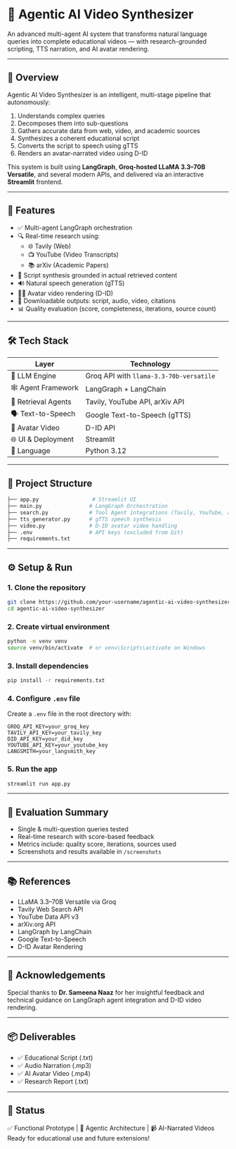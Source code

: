 # 🧠 Agentic AI Video Synthesizer

An advanced multi-agent AI system that transforms natural language queries into complete educational videos — with research-grounded scripting, TTS narration, and AI avatar rendering.

---

## 🚀 Overview

Agentic AI Video Synthesizer is an intelligent, multi-stage pipeline that autonomously:

1. Understands complex queries
2. Decomposes them into sub-questions
3. Gathers accurate data from web, video, and academic sources
4. Synthesizes a coherent educational script
5. Converts the script to speech using gTTS
6. Renders an avatar-narrated video using D-ID

This system is built using **LangGraph**, **Groq-hosted LLaMA 3.3–70B Versatile**, and several modern APIs, and delivered via an interactive **Streamlit** frontend.

---

## 🧩 Features

- ✅ Multi-agent LangGraph orchestration
- 🔍 Real-time research using:
  - 🌐 Tavily (Web)
  - 📺 YouTube (Video Transcripts)
  - 📚 arXiv (Academic Papers)
- 📝 Script synthesis grounded in actual retrieved content
- 🔊 Natural speech generation (gTTS)
- 👩‍🏫 Avatar video rendering (D-ID)
- 💾 Downloadable outputs: script, audio, video, citations
- 📊 Quality evaluation (score, completeness, iterations, source count)

---

## 🛠️ Tech Stack

| Layer                    | Technology                                 |
|-------------------------|--------------------------------------------|
| 🧠 LLM Engine            | Groq API with `llama-3.3-70b-versatile`     |
| 🕸️ Agent Framework       | LangGraph + LangChain                      |
| 🔎 Retrieval Agents      | Tavily, YouTube API, arXiv API             |
| 🗣️ Text-to-Speech        | Google Text-to-Speech (gTTS)              |
| 🎥 Avatar Video          | D-ID API                                   |
| 🌐 UI & Deployment       | Streamlit                                  |
| 🐍 Language              | Python 3.12                              |

---

## 📂 Project Structure

```bash
├── app.py                 # Streamlit UI
├── main.py               # LangGraph Orchestration
├── search.py             # Tool Agent integrations (Tavily, YouTube, arXiv)
├── tts_generator.py      # gTTS speech synthesis
├── video.py              # D-ID avatar video handling
├── .env                  # API keys (excluded from Git)
├── requirements.txt
```

---

## ⚙️ Setup & Run

### 1. Clone the repository

```bash
git clone https://github.com/your-username/agentic-ai-video-synthesizer.git
cd agentic-ai-video-synthesizer
```

### 2. Create virtual environment

```bash
python -m venv venv
source venv/bin/activate  # or venv\Scripts\activate on Windows
```

### 3. Install dependencies

```bash
pip install -r requirements.txt
```

### 4. Configure `.env` file

Create a `.env` file in the root directory with:

```
GROQ_API_KEY=your_groq_key
TAVILY_API_KEY=your_tavily_key
DID_API_KEY=your_did_key
YOUTUBE_API_KEY=your_youtube_key
LANGSMITH=your_langsmith_key
```

### 5. Run the app

```bash
streamlit run app.py
```

---



## 🧪 Evaluation Summary

- Single & multi-question queries tested
- Real-time research with score-based feedback
- Metrics include: quality score, iterations, sources used
- Screenshots and results available in `/screenshots`

---

## 📚 References

- LLaMA 3.3–70B Versatile via Groq
- Tavily Web Search API
- YouTube Data API v3
- arXiv.org API
- LangGraph by LangChain
- Google Text-to-Speech
- D-ID Avatar Rendering

---

## 🙌 Acknowledgements

Special thanks to **Dr. Sameena Naaz** for her insightful feedback and technical guidance on LangGraph agent integration and D-ID video rendering.

---

## 📦 Deliverables

- ✅ Educational Script (.txt)
- ✅ Audio Narration (.mp3)
- ✅ AI Avatar Video (.mp4)
- ✅ Research Report (.txt)

---

## 📌 Status

✅ Functional Prototype | 🧠 Agentic Architecture | 📹 AI-Narrated Videos  
Ready for educational use and future extensions!
